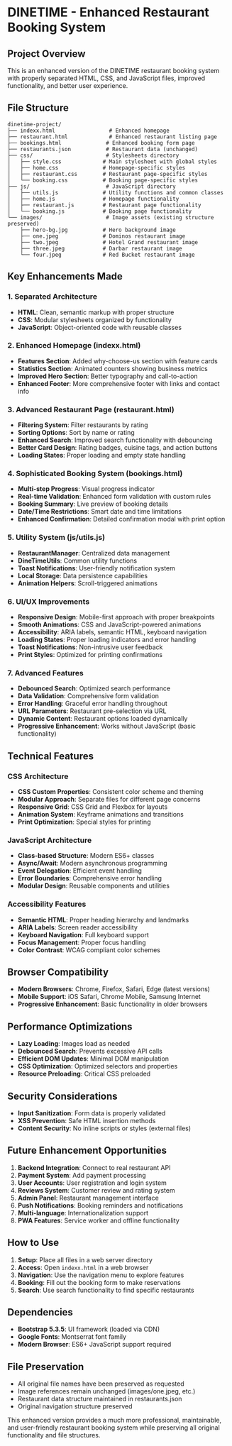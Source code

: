 # DINETIME - Enhanced Restaurant Booking System

## Project Overview
This is an enhanced version of the DINETIME restaurant booking system with properly separated HTML, CSS, and JavaScript files, improved functionality, and better user experience.

## File Structure
```
dinetime-project/
├── indexx.html                 # Enhanced homepage
├── restaurant.html             # Enhanced restaurant listing page
├── bookings.html              # Enhanced booking form page
├── restaurants.json           # Restaurant data (unchanged)
├── css/                       # Stylesheets directory
│   ├── style.css             # Main stylesheet with global styles
│   ├── home.css              # Homepage-specific styles
│   ├── restaurant.css        # Restaurant page-specific styles
│   └── booking.css           # Booking page-specific styles
├── js/                        # JavaScript directory
│   ├── utils.js              # Utility functions and common classes
│   ├── home.js               # Homepage functionality
│   ├── restaurant.js         # Restaurant page functionality
│   └── booking.js            # Booking page functionality
└── images/                    # Image assets (existing structure preserved)
    ├── hero-bg.jpg           # Hero background image
    ├── one.jpeg              # Dominos restaurant image
    ├── two.jpeg              # Hotel Grand restaurant image
    ├── three.jpeg            # Darbar restaurant image
    └── four.jpeg             # Red Bucket restaurant image
```

## Key Enhancements Made

### 1. **Separated Architecture**
- **HTML**: Clean, semantic markup with proper structure
- **CSS**: Modular stylesheets organized by functionality
- **JavaScript**: Object-oriented code with reusable classes

### 2. **Enhanced Homepage (indexx.html)**
- **Features Section**: Added why-choose-us section with feature cards
- **Statistics Section**: Animated counters showing business metrics
- **Improved Hero Section**: Better typography and call-to-action
- **Enhanced Footer**: More comprehensive footer with links and contact info

### 3. **Advanced Restaurant Page (restaurant.html)**
- **Filtering System**: Filter restaurants by rating
- **Sorting Options**: Sort by name or rating
- **Enhanced Search**: Improved search functionality with debouncing
- **Better Card Design**: Rating badges, cuisine tags, and action buttons
- **Loading States**: Proper loading and empty state handling

### 4. **Sophisticated Booking System (bookings.html)**
- **Multi-step Progress**: Visual progress indicator
- **Real-time Validation**: Enhanced form validation with custom rules
- **Booking Summary**: Live preview of booking details
- **Date/Time Restrictions**: Smart date and time limitations
- **Enhanced Confirmation**: Detailed confirmation modal with print option

### 5. **Utility System (js/utils.js)**
- **RestaurantManager**: Centralized data management
- **DineTimeUtils**: Common utility functions
- **Toast Notifications**: User-friendly notification system
- **Local Storage**: Data persistence capabilities
- **Animation Helpers**: Scroll-triggered animations

### 6. **UI/UX Improvements**
- **Responsive Design**: Mobile-first approach with proper breakpoints
- **Smooth Animations**: CSS and JavaScript-powered animations
- **Accessibility**: ARIA labels, semantic HTML, keyboard navigation
- **Loading States**: Proper loading indicators and error handling
- **Toast Notifications**: Non-intrusive user feedback
- **Print Styles**: Optimized for printing confirmations

### 7. **Advanced Features**
- **Debounced Search**: Optimized search performance
- **Data Validation**: Comprehensive form validation
- **Error Handling**: Graceful error handling throughout
- **URL Parameters**: Restaurant pre-selection via URL
- **Dynamic Content**: Restaurant options loaded dynamically
- **Progressive Enhancement**: Works without JavaScript (basic functionality)

## Technical Features

### CSS Architecture
- **CSS Custom Properties**: Consistent color scheme and theming
- **Modular Approach**: Separate files for different page concerns
- **Responsive Grid**: CSS Grid and Flexbox for layouts
- **Animation System**: Keyframe animations and transitions
- **Print Optimization**: Special styles for printing

### JavaScript Architecture
- **Class-based Structure**: Modern ES6+ classes
- **Async/Await**: Modern asynchronous programming
- **Event Delegation**: Efficient event handling
- **Error Boundaries**: Comprehensive error handling
- **Modular Design**: Reusable components and utilities

### Accessibility Features
- **Semantic HTML**: Proper heading hierarchy and landmarks
- **ARIA Labels**: Screen reader accessibility
- **Keyboard Navigation**: Full keyboard support
- **Focus Management**: Proper focus handling
- **Color Contrast**: WCAG compliant color schemes

## Browser Compatibility
- **Modern Browsers**: Chrome, Firefox, Safari, Edge (latest versions)
- **Mobile Support**: iOS Safari, Chrome Mobile, Samsung Internet
- **Progressive Enhancement**: Basic functionality in older browsers

## Performance Optimizations
- **Lazy Loading**: Images load as needed
- **Debounced Search**: Prevents excessive API calls
- **Efficient DOM Updates**: Minimal DOM manipulation
- **CSS Optimization**: Optimized selectors and properties
- **Resource Preloading**: Critical CSS preloaded

## Security Considerations
- **Input Sanitization**: Form data is properly validated
- **XSS Prevention**: Safe HTML insertion methods
- **Content Security**: No inline scripts or styles (external files)

## Future Enhancement Opportunities
1. **Backend Integration**: Connect to real restaurant API
2. **Payment System**: Add payment processing
3. **User Accounts**: User registration and login system
4. **Reviews System**: Customer review and rating system
5. **Admin Panel**: Restaurant management interface
6. **Push Notifications**: Booking reminders and notifications
7. **Multi-language**: Internationalization support
8. **PWA Features**: Service worker and offline functionality

## How to Use
1. **Setup**: Place all files in a web server directory
2. **Access**: Open `indexx.html` in a web browser
3. **Navigation**: Use the navigation menu to explore features
4. **Booking**: Fill out the booking form to make reservations
5. **Search**: Use search functionality to find specific restaurants

## Dependencies
- **Bootstrap 5.3.5**: UI framework (loaded via CDN)
- **Google Fonts**: Montserrat font family
- **Modern Browser**: ES6+ JavaScript support required

## File Preservation
- All original file names have been preserved as requested
- Image references remain unchanged (images/one.jpeg, etc.)
- Restaurant data structure maintained in restaurants.json
- Original navigation structure preserved

This enhanced version provides a much more professional, maintainable, and user-friendly restaurant booking system while preserving all original functionality and file structures.
